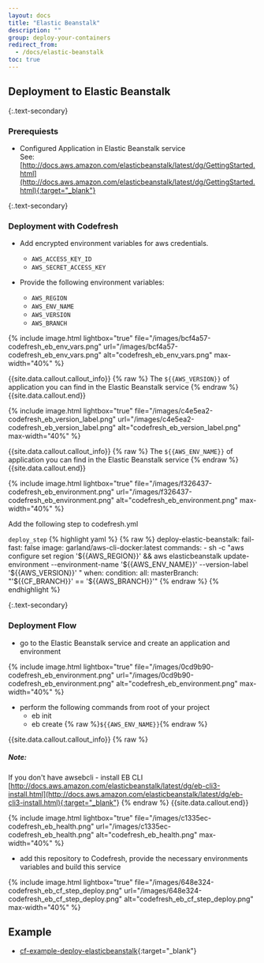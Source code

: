 ```yaml
---
layout: docs
title: "Elastic Beanstalk"
description: ""
group: deploy-your-containers
redirect_from:
  - /docs/elastic-beanstalk
toc: true
---
```


## Deployment to Elastic Beanstalk

{:.text-secondary}
### Prerequiests

- Configured Application in Elastic Beanstalk service <br>
  See: [http://docs.aws.amazon.com/elasticbeanstalk/latest/dg/GettingStarted.html](http://docs.aws.amazon.com/elasticbeanstalk/latest/dg/GettingStarted.html){:target="_blank"}

{:.text-secondary}
### Deployment with Codefresh
- Add encrypted environment variables for aws credentials.
     * `AWS_ACCESS_KEY_ID`
     * `AWS_SECRET_ACCESS_KEY`
     
- Provide the following environment variables:
    * `AWS_REGION`
    * `AWS_ENV_NAME`
    * `AWS_VERSION`
    * `AWS_BRANCH`
    
{% include 
image.html 
lightbox="true" 
file="/images/bcf4a57-codefresh_eb_env_vars.png" 
url="/images/bcf4a57-codefresh_eb_env_vars.png"
alt="codefresh_eb_env_vars.png" 
max-width="40%"
%}

{{site.data.callout.callout_info}}
{% raw %}
The ``${{AWS_VERSION}}`` of application you can find in the Elastic Beanstalk service
{% endraw %}
{{site.data.callout.end}}

{% include 
image.html 
lightbox="true" 
file="/images/c4e5ea2-codefresh_eb_version_label.png" 
url="/images/c4e5ea2-codefresh_eb_version_label.png"
alt="codefresh_eb_version_label.png" 
max-width="40%"
%}

{{site.data.callout.callout_info}}
{% raw %}
The ``${{AWS_ENV_NAME}}`` of application you can find in the Elastic Beanstalk service
{% endraw %}
{{site.data.callout.end}}

{% include 
image.html 
lightbox="true" 
file="/images/f326437-codefresh_eb_environment.png" 
url="/images/f326437-codefresh_eb_environment.png"
alt="codefresh_eb_environment.png" 
max-width="40%"
%}

Add the following step to codefresh.yml

  `deploy_step`
{% highlight yaml %}
{% raw %}
deploy-elastic-beanstalk:
    fail-fast: false
    image: garland/aws-cli-docker:latest
    commands:
     - sh -c  "aws configure set region '${{AWS_REGION}}' && aws elasticbeanstalk update-environment --environment-name '${{AWS_ENV_NAME}}' --version-label '${{AWS_VERSION}}' "
    when:
      condition:
        all:
          masterBranch: "'${{CF_BRANCH}}' == '${{AWS_BRANCH}}'"
{% endraw %}
{% endhighlight %}

{:.text-secondary}
### Deployment Flow
- go to the Elastic Beanstalk service and create an application and environment


{% include 
image.html 
lightbox="true" 
file="/images/0cd9b90-codefresh_eb_environment.png" 
url="/images/0cd9b90-codefresh_eb_environment.png"
alt="codefresh_eb_environment.png" 
max-width="40%"
%}

- perform the following commands from root of your project
    * eb init
    * eb create {% raw %}`${{AWS_ENV_NAME}}`{% endraw %}

{{site.data.callout.callout_info}}
{% raw %}
##### Note:

If you don't have awsebcli - install EB CLI [http://docs.aws.amazon.com/elasticbeanstalk/latest/dg/eb-cli3-install.html](http://docs.aws.amazon.com/elasticbeanstalk/latest/dg/eb-cli3-install.html){:target="_blank"}
{% endraw %}
{{site.data.callout.end}}

{% include 
image.html 
lightbox="true" 
file="/images/c1335ec-codefresh_eb_health.png" 
url="/images/c1335ec-codefresh_eb_health.png"
alt="codefresh_eb_health.png" 
max-width="40%"
%}

- add this repository to Codefresh, provide the necessary environments variables and build this service

{% include 
image.html 
lightbox="true" 
file="/images/648e324-codefresh_eb_cf_step_deploy.png" 
url="/images/648e324-codefresh_eb_cf_step_deploy.png"
alt="codefresh_eb_cf_step_deploy.png" 
max-width="40%"
%}

## Example

* [cf-example-deploy-elasticbeanstalk](https://github.com/codefreshdemo/cf-example-deploy-elasticbeanstalk){:target="_blank"}

